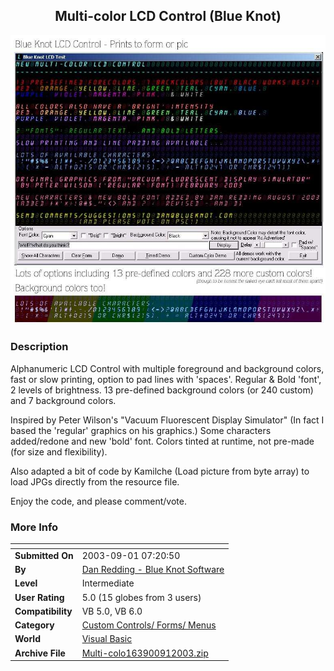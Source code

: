﻿<div align="center">

## Multi\-color LCD Control \(Blue Knot\)

<img src="PIC200391130189614.jpg">
</div>

### Description

Alphanumeric LCD Control with multiple foreground and background colors, fast or slow printing, option to pad lines with 'spaces'. Regular & Bold 'font', 2 levels of brightness. 13 pre-defined background colors (or 240 custom) and 7 background colors.

Inspired by Peter Wilson's "Vacuum Fluorescent Display Simulator" (In fact I based the 'regular' graphics on his graphics.) Some characters added/redone and new 'bold' font. Colors tinted at runtime, not pre-made (for size and flexibility).

Also adapted a bit of code by Kamilche (Load picture from byte array) to load JPGs directly from the resource file.

Enjoy the code, and please comment/vote.
 
### More Info
 


<span>             |<span>
---                |---
**Submitted On**   |2003-09-01 07:20:50
**By**             |[Dan Redding \- Blue Knot Software](https://github.com/Planet-Source-Code/PSCIndex/blob/master/ByAuthor/dan-redding-blue-knot-software.md)
**Level**          |Intermediate
**User Rating**    |5.0 (15 globes from 3 users)
**Compatibility**  |VB 5\.0, VB 6\.0
**Category**       |[Custom Controls/ Forms/  Menus](https://github.com/Planet-Source-Code/PSCIndex/blob/master/ByCategory/custom-controls-forms-menus__1-4.md)
**World**          |[Visual Basic](https://github.com/Planet-Source-Code/PSCIndex/blob/master/ByWorld/visual-basic.md)
**Archive File**   |[Multi\-colo163900912003\.zip](https://github.com/Planet-Source-Code/dan-redding-blue-knot-software-multi-color-lcd-control-blue-knot__1-48147/archive/master.zip)








